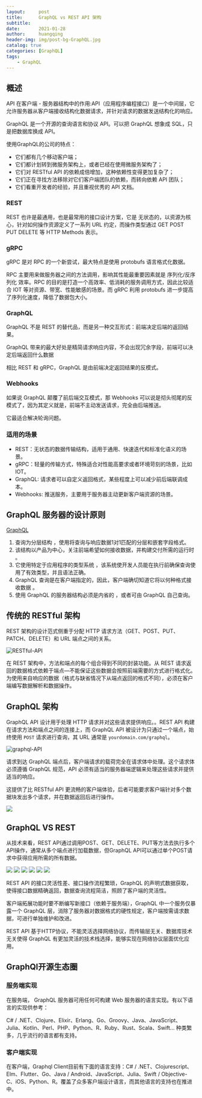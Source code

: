 ```yaml
---
layout:     post
title:      GraphQL vs REST API 架构
subtitle:   
date:       2021-01-28
author:     huangqing
header-img: img/post-bg-GraphQL.jpg
catalog: true
categories: [GraphQL]
tags:
    - GraphQL
---
```



## 概述

API 在客户端 - 服务器结构中的作用:API（应用程序编程接口）是一个中间层，它允许服务器从客户端接收结构化数据请求，并针对请求的数据发送结构化的响应。

GraphQL 是一个开源的查询语言和协议 API。可以把 GraphQL 想象成 SQL，只是把数据库换成 API。

使用GraphQL的公司的特点：

+ 它们都有几个移动客户端；
+ 它们都计划转到微服务架构上，或者已经在使用微服务架构了；
+ 它们对 RESTful API 的依赖成倍增加，这种依赖性变得更加复杂了；
+ 它们正在寻找方法移除对它们客户端团队的依赖，而转向依赖 API 团队；
+ 它们看重开发者的经验，并且重视优秀的 API 文档。


### REST

REST 也许是最通用，也是最常用的接口设计方案，它是 无状态的，以资源为核心，针对如何操作资源定义了一系列 URL 约定，而操作类型通过 GET POST PUT DELETE 等 HTTP Methods 表示。

### gRPC

gRPC 是对 RPC 的一个新尝试，最大特点是使用 protobufs 语言格式化数据。

RPC 主要用来做服务器之间的方法调用，影响其性能最重要因素就是 序列化/反序列化 效率。RPC 的目的是打造一个高效率、低消耗的服务调用方式，因此比较适合 IOT 等对资源、带宽、性能敏感的场景。而 gRPC 利用 protobufs 进一步提高了序列化速度，降低了数据包大小。


### GraphQL

GraphQL 不是 REST 的替代品，而是另一种交互形式：前端决定后端的返回结果。

GraphQL 带来的最大好处是精简请求响应内容，不会出现冗余字段，前端可以决定后端返回什么数据


相比 REST 和 gRPC，GraphQL 是由前端决定返回结果的反模式。

### Webhooks

如果说 GraphQL 颠覆了前后端交互模式，那 Webhooks 可以说是彻头彻尾的反模式了，因为其定义就是，前端不主动发送请求，完全由后端推送。

它最适合解决轮询问题。


### 适用的场景

+ REST：无状态的数据传输结构，适用于通用、快速迭代和标准化语义的场景。
+ gRPC：轻量的传输方式，特殊适合对性能高要求或者环境苛刻的场景，比如 IOT。
+ GraphQL: 请求者可以自定义返回格式，某些程度上可以减少前后端联调成本。
+ Webhooks: 推送服务，主要用于服务器主动更新客户端资源的场景。



## GraphQL 服务器的设计原则

[GraphQL](https://graphql.cn/)

1. 查询为分层结构 ，使用将查询与响应数据1对1匹配的分层和嵌套字段格式。
2. 该结构以产品为中心，关注前端希望如何接收数据，并构建交付所需的运行时 。
3. 它使用特定于应用程序的类型系统 ，该系统使开发人员能在执行前确保查询使用了有效类型，并且语法正确。
4. GraphQL 查询是在客户端指定的，因此，客户端确切知道它将以何种格式接收数据 。
5. 使用 GraphQL 的服务器结构必须是内省的 ，或者可由 GraphQL 自己查询。

## 传统的 RESTful 架构

REST 架构的设计范式侧重于分配 HTTP 请求方法（GET、POST、PUT、PATCH、DELETE）和 URL 端点之间的关系。

![RESTful-API](/images/graphql/RESTful-API.png)

在 REST 架构中，方法和端点的每个组合得到不同的封装功能。从 REST 请求返回的数据格式依赖于端点—不能保证这些数据会按照前端需要的方式进行格式化。为使用来自响应的数据（格式与缺省情况下从端点返回的格式不同），必须在客户端编写数据解析和数据操作。

## GraphQL 架构

GraphQL API 设计用于处理 HTTP 请求并对这些请求提供响应。。REST API 构建在请求方法和端点之间的连接上，而 GraphQL API 被设计为只通过一个端点，始终使用 `POST` 请求进行查询，其 URL 通常是 `yourdomain.com/graphql`。

![graphql-API](/images/graphql/graphql-API.png)

请求到达 GraphQL 端点后，客户端请求的载荷完全在请求体中处理。这个请求体必须遵循 GraphQL 规范，API 必须有适当的服务器端逻辑来处理这些请求并提供适当的响应。

这提供了比 RESTful API 更流畅的客户端体验，后者可能要求客户端针对多个数据块发出多个请求，并在数据返回后进行操作。

![](/images/graphql/graphql-design.gif)

## GraphQL VS REST

从技术来看，REST API通过调用POST、GET、DELETE、PUT等方法去执行多个API操作，通常从多个端点进行加载数据，但GraphQL API可以通过单个POST请求中获得应用所需的所有数据。

![](/images/graphql/rest-vs-graphql-example.png)
![](/images/graphql/graphql-vs-rest.png)
![](/images/graphql/grqphql-ecosystem-breakdown.png)
![](/images/graphql/graphql-kubernetes.png)
![](/images/graphql/REST-req-res.jpg)
![](/images/graphql/graphql-req-res.jpg)


REST API 的接口灵活性差、接口操作流程繁琐，GraphQL 的声明式数据获取，使得接口数据精确返回，数据查询流程简洁，照顾了客户端的灵活性。

客户端拓展功能时要不断编写新接口（依赖于服务端），GraphQL 中一个服务仅暴露一个 GraphQL 层，消除了服务器对数据格式的硬性规定，客户端按需请求数据，可进行单独维护和改进。

REST API 基于HTTP协议，不能灵活选择网络协议，而传输层无关、数据库技术无关使得 GraphQL 有更加灵活的技术栈选择，能够实现在网络协议层面优化应用。


## GraphQl开源生态圈

### 服务端实现

在服务端， GraphQL 服务器可用任何可构建 Web 服务器的语言实现。有以下语言的实现供参考：

C# / .NET、Clojure、Elixir、Erlang、Go、Groovy、Java、JavaScript、Julia、Kotlin、Perl、PHP、Python、R、Ruby、Rust、Scala、Swift... 种类繁多，几乎流行的语言都有支持。

### 客户端实现

在客户端，Graphql Client目前有下面的语言支持：C# / .NET、Clojurescript、Elm、Flutter、Go、Java / Android、JavaScript、Julia、Swift / Objective-C、iOS、Python、R。覆盖了众多客户端设计语言，而其他语言的支持也在推进中。

